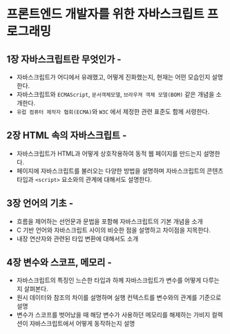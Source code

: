 # 프론트엔드 개발자를 위한 자바스크립트 프로그래밍

## 1장 자바스크립트란 무엇인가 -
- 자바스크립트가 어디에서 유래했고, 어떻게 진화했는지, 현재는 어떤 모습인지 설명한다.
- 자바스크립트와 `ECMAScript`, `문서객체모델`, `브라우져 객체 모델(BOM)` 같은 개념을 소개한다.
- `유럽 컴퓨터 제작자 협회(ECMA)`와 `W3C` 에서 제정한 관련 표준도 함께 서령한다.

## 2장 HTML 속의 자바스크립트 -
- 자바스크립트가 HTML과 어떻게 상호작용하여 동적 웹 페이지를 만드는지 설명한다.
- 페이지에 자바스크립트를 불러오는 다양한 방법을 설명하며 자바스크립트의 콘텐츠 타입과 `<script>` 요소와의 관계에 대해서도 설명한다.

## 3장 언어의 기초 -
- 흐름을 제어하는 선언문과 문법을 포함해 자바스크립트의 기본 개념을 소개
- C 기반 언어와 자바스크립트 사이의 비슷한 점을 설명하고 차이점을 지목한다.
- 내장 연산자와 관련된 타입 변환에 대해서도 소개

## 4장 변수와 스코프, 메모리 -
- 자바스크립트의 특징인 느슨한 타입과 하께 자바스크립트가 변수를 어떻게 다루는지 살펴본다.
- 원시 데이터와 참조의 차이를 설명하며 실행 컨텍스트를 변수와의 관계를 기준으로 설명
- 변수가 스코프를 벗어났을 때 해당 변수가 사용하던 메모리를 해제하는 가비지 컬렉션이 자바스크립트에서 어떻게 동작하는지 설명

